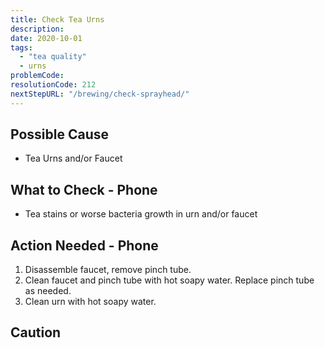 ```yaml
---
title: Check Tea Urns
description:
date: 2020-10-01
tags:
  - "tea quality"
  - urns
problemCode:
resolutionCode: 212
nextStepURL: "/brewing/check-sprayhead/"
---
```

## Possible Cause

- Tea Urns and/or Faucet

## What to Check - Phone

- Tea stains or worse bacteria growth in urn and/or faucet

## Action Needed - Phone

1) Disassemble faucet, remove pinch tube.
2) Clean faucet and pinch tube with hot soapy water. Replace pinch tube as needed.
3) Clean urn with hot soapy water.

## Caution
